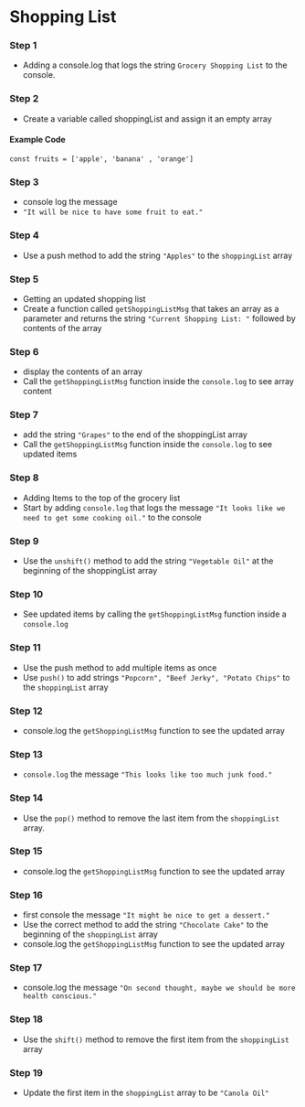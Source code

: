# Shopping List

### Step 1

- Adding a console.log that logs the string `Grocery Shopping List` to the console.

### Step 2

- Create a variable called shoppingList and assign it an empty array

#### Example Code

`const fruits = ['apple', 'banana' , 'orange']`

### Step 3

- console log the message
- `"It will be nice to have some fruit to eat."`

### Step 4

- Use a push method to add the string `"Apples"` to the `shoppingList` array

### Step 5

- Getting an updated shopping list
- Create a function called `getShoppingListMsg` that takes an array as a parameter and returns the string `"Current Shopping List: "` followed by contents of the array

### Step 6

- display the contents of an array
- Call the `getShoppingListMsg` function inside the `console.log` to see array content

### Step 7

- add the string `"Grapes"` to the end of the shoppingList array
- Call the `getShoppingListMsg` function inside the `console.log` to see updated items

### Step 8

- Adding Items to the top of the grocery list
- Start by adding `console.log` that logs the message `"It looks like we need to get some cooking oil."` to the console

### Step 9

- Use the `unshift()` method to add the string `"Vegetable Oil"` at the beginning of the shoppingList array

### Step 10

- See updated items by calling the `getShoppingListMsg` function inside a `console.log`

### Step 11

- Use the push method to add multiple items as once
- Use `push()` to add strings `"Popcorn", "Beef Jerky", "Potato Chips"` to the `shoppingList` array

### Step 12

- console.log the `getShoppingListMsg` function to see the updated array

### Step 13

- `console.log` the message `"This looks like too much junk food."`

### Step 14

- Use the `pop()` method to remove the last item from the `shoppingList` array.

### Step 15

- console.log the `getShoppingListMsg` function to see the updated array

### Step 16

- first console the message `"It might be nice to get a dessert."`
- Use the correct method to add the string `"Chocolate Cake"` to the beginning of the `shoppingList` array
- console.log the `getShoppingListMsg` function to see the updated array

### Step 17

- console.log the message `"On second thought, maybe we should be more health conscious."`

### Step 18

- Use the `shift()` method to remove the first item from the `shoppingList` array

### Step 19

- Update the first item in the `shoppingList` array to be `"Canola Oil"`
